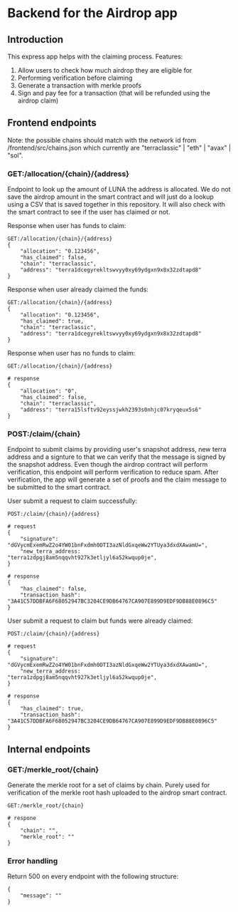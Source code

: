 # Backend for the Airdrop app

## Introduction

This express app helps with the claiming process. Features:
1. Allow users to check how much airdrop they are eligible for
2. Performing verification before claiming
3. Generate a transaction with merkle proofs
4. Sign and pay fee for a transaction (that will be refunded using the airdrop claim)

## Frontend endpoints

Note: the possible chains should match with the network id from /frontend/src/chains.json which currently are "terraclassic" | "eth" | "avax" | "sol".

### GET:/allocation/{chain}/{address}

Endpoint to look up the amount of LUNA the address is allocated. We do not save the airdrop amount in the smart contract and will just do a lookup using a CSV that is saved together in this repository. It will also check with the smart contract to see if the user has claimed or not.

Response when user has funds to claim:
```
GET:/allocation/{chain}/{address}
{
    "allocation": "0.123456",
    "has_claimed": false,
    "chain": "terraclassic",
    "address": "terra1dcegyrekltswvyy0xy69ydgxn9x8x32zdtapd8"
}
```

Response when user already claimed the funds:
```
GET:/allocation/{chain}/{address}
{
    "allocation": "0.123456",
    "has_claimed": true,
    "chain": "terraclassic",
    "address": "terra1dcegyrekltswvyy0xy69ydgxn9x8x32zdtapd8"
}
```

Response when user has no funds to claim:
```
GET:/allocation/{chain}/{address}

# response
{
    "allocation": "0",
    "has_claimed": false,
    "chain": "terraclassic",
    "address": "terra15lsftv92eyssjwkh2393s0nhjc07kryqeux5s6"
}
```

### POST:/claim/{chain}

Endpoint to submit claims by providing user's snapshot address, new terra address and a signture to that we can verify that the message is signed by the snapshot address. Even though the airdrop contract will perform verification, this endpoint will perform verification to reduce spam. After verification, the app will generate a set of proofs and the claim message to be submitted to the smart contract.

User submit a request to claim successfully:
```
POST:/claim/{chain}/{address}

# request
{
    "signature": "dGVycmExemRwZ2o4YW01bnFxdmh0OTI3azNldGxqeWw2YTUya3dxdXAwamU=",
    "new_terra_address: "terra1zdpgj8am5nqqvht927k3etljyl6a52kwqup0je",
}

# response
{
    "has_claimed": false,
    "transaction_hash": "3A41C57DDBFA6F68052947BC3204CE9DB64767CA907E899D9EDF9DB88E0896C5"
}
```

User submit a request to claim but funds were already claimed:
```
POST:/claim/{chain}/{address}

# request
{
    "signature": "dGVycmExemRwZ2o4YW01bnFxdmh0OTI3azNldGxqeWw2YTUya3dxdXAwamU=",
    "new_terra_address: "terra1zdpgj8am5nqqvht927k3etljyl6a52kwqup0je",
}

# response
{
    "has_claimed": true,
    "transaction_hash": "3A41C57DDBFA6F68052947BC3204CE9DB64767CA907E899D9EDF9DB88E0896C5"
}
```

## Internal endpoints

### GET:/merkle_root/{chain}

Generate the merkle root for a set of claims by chain. Purely used for verification of the merkle root hash uploaded to the airdrop smart contract. 

```
GET:/merkle_root/{chain}

# respone
{
    "chain": "",
    "merkle_root": ""
}
```

### Error handling

Return 500 on every endpoint with the following structure:
```
{
    "message": ""
}
```
